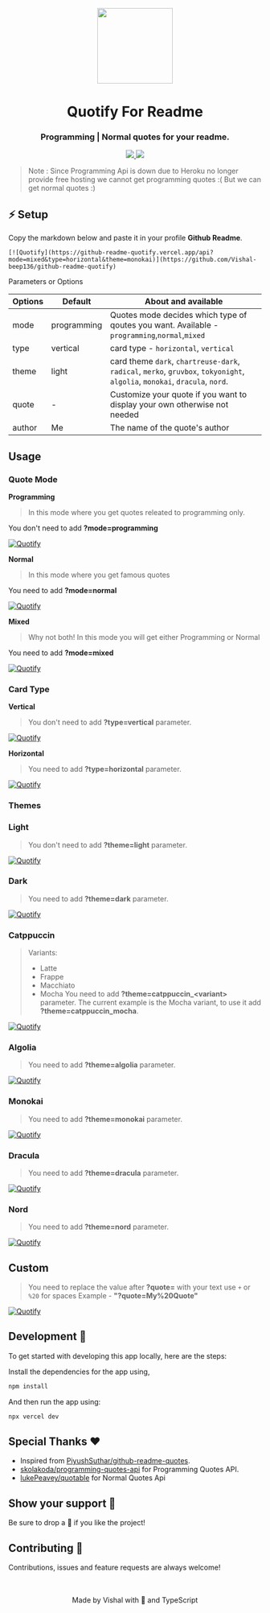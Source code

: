 <p align="center">
  <img align="center" width="150" height="150" src="https://user-images.githubusercontent.com/82146140/205428839-3ceb9ae8-729d-4701-90fc-97e255f4405d.png" />

  <h1 align="center">Quotify For Readme</h1>
  <h3 align="center">Programming | Normal quotes for your readme.</h3>
</p>


<!-- Badges -->
<p align="center">
  <a href="https://github.com/Vishal-beep136/github-readme-quotify/issues">
    <img src="https://img.shields.io/github/issues/Vishal-beep136/github-readme-quotify?style=flat-square">
  </a>

  <a href="https://github.com/Vishal-beep136/github-readme-quotify/pulls">
    <img src="https://img.shields.io/github/issues-pr/Vishal-beep136/github-readme-quotify?style=flat-square">
  </a>
</p>

> Note : Since Programming Api is down due to Heroku no longer provide free hosting we cannot get programming quotes :( But we can get normal quotes :)

## ⚡ Setup
Copy the markdown below and paste it in your profile **Github Readme**.

```
[![Quotify](https://github-readme-quotify.vercel.app/api?mode=mixed&type=horizontal&theme=monokai)](https://github.com/Vishal-beep136/github-readme-quotify)
```

Parameters or Options

| Options | Default  | About and available                                                                                                         |
| ------- | -------- | ----------------------------------------------------------------------------------------------------------------------------|
| mode    | programming | Quotes mode decides which type of qoutes you want. Available - `programming`,`normal`,`mixed`                            |
| type    | vertical | card type - `horizontal`, `vertical`                                                                                        |
| theme   | light    | card theme `dark`, `chartreuse-dark`, `radical`, `merko`, `gruvbox`, `tokyonight`, `algolia`, `monokai`, `dracula`, `nord`. |
| quote   | -        | Customize your quote if you want to display your own otherwise not needed                                                   |
| author  | Me       | The name of the quote's author                                                                                              |

## Usage

### Quote Mode
**Programming**
> In this mode where you get quotes releated to programming only.

You don't need to add **?mode=programming**

[![Quotify](https://github-readme-quotify.vercel.app/api?mode=programming&type=horizontal&theme=monokai)](https://github.com/Vishal-beep136/github-readme-quotify)

**Normal**
> In this mode where you get famous quotes

You need to add **?mode=normal**

[![Quotify](https://github-readme-quotify.vercel.app/api?mode=normal&type=horizontal&theme=monokai)](https://github.com/Vishal-beep136/github-readme-quotify)

**Mixed**
> Why not both! In this mode you will get either Programming or Normal

You need to add **?mode=mixed**

[![Quotify](https://github-readme-quotify.vercel.app/api?mode=mixed&type=horizontal&theme=monokai)](https://github.com/Vishal-beep136/github-readme-quotify)

### Card Type
**Vertical**

> You don't need to add **?type=vertical** parameter.

[![Quotify](https://github-readme-quotify.vercel.app/api?mode=mixed&type=vertical&quote=A%20skilled%20programmer%20is%20like%20a%20poet%20who%20can%20put%20into%20words%20those%20ideas%20that%20others%20find%20inexpressible.&author=Danny%20Hillis)](https://github.com/Vishal-beep136/github-readme-quotify)

**Horizontal**

> You need to add **?type=horizontal** parameter.

[![Quotify](https://github-readme-quotify.vercel.app/api?mode=mixed&type=horizontal&quote=If%20opportunity%20doesn%27t%20knock%2C%20build%20a%20door.&author=Milton%20Berle)](https://github.com/Vishal-beep136/github-readme-quotify)

### Themes

### Light

> You don't need to add **?theme=light** parameter.

[![Quotify](https://github-readme-quotify.vercel.app/api?mode=mixed&type=horizontal&theme=light&quote=If%20you%20think%20you%20can%2C%20you%20can.%20And%20if%20you%20think%20you%20can%27t%2C%20you%27re%20right.&author=Henry%20Ford)](https://github.com/Vishal-beep136/github-readme-quotify)

### Dark

> You need to add **?theme=dark** parameter.

[![Quotify](https://github-readme-quotify.vercel.app/api?mode=mixed&type=horizontal&theme=dark&quote=If%20you%20think%20you%20can%2C%20you%20can.%20And%20if%20you%20think%20you%20can%27t%2C%20you%27re%20right.&author=Henry%20Ford)](https://github.com/Vishal-beep136/github-readme-quotify)

### Catppuccin

> Variants:
>
> - Latte
> - Frappe
> - Macchiato
> - Mocha
> You need to add **?theme=catppuccin\_\<variant>** parameter. The current example is the Mocha variant, to use it add **?theme=catppuccin_mocha**.

[![Quotify](https://github-readme-quotify.vercel.app/api?mode=mixed&type=horizontal&theme=catppuccin_mocha&quote=If%20you%20think%20you%20can%2C%20you%20can.%20And%20if%20you%20think%20you%20can%27t%2C%20you%27re%20right.&author=Henry%20Ford)](https://github.com/Vishal-beep136/github-readme-quotify)

### Algolia

> You need to add **?theme=algolia** parameter.

[![Quotify](https://github-readme-quotify.vercel.app/api?mode=mixed&type=horizontal&theme=algolia&quote=If%20you%20think%20you%20can%2C%20you%20can.%20And%20if%20you%20think%20you%20can%27t%2C%20you%27re%20right.&author=Henry%20Ford)](https://github.com/Vishal-beep136/github-readme-quotify)

### Monokai

> You need to add **?theme=monokai** parameter.

[![Quotify](https://github-readme-quotify.vercel.app/api?mode=programming&type=horizontal&theme=monokai&quote=If%20you%20think%20you%20can%2C%20you%20can.%20And%20if%20you%20think%20you%20can%27t%2C%20you%27re%20right.&author=Henry%20Ford)](https://github.com/Vishal-beep136/github-readme-quotify)

### Dracula

> You need to add **?theme=dracula** parameter.

[![Quotify](https://github-readme-quotify.vercel.app/api?mode=mixed&type=horizontal&theme=dracula&quote=If%20you%20think%20you%20can%2C%20you%20can.%20And%20if%20you%20think%20you%20can%27t%2C%20you%27re%20right.&author=Henry%20Ford)](https://github.com/Vishal-beep136/github-readme-quotify)

### Nord

> You need to add **?theme=nord** parameter.

[![Quotify](https://github-readme-quotify.vercel.app/api?mode=mixed&type=horizontal&theme=nord&quote=If%20you%20think%20you%20can%2C%20you%20can.%20And%20if%20you%20think%20you%20can%27t%2C%20you%27re%20right.&author=Henry%20Ford)](https://github.com/Vishal-beep136/github-readme-quotify)

## Custom

> You need to replace the value after **?quote=** with your text use `+` or `%20` for spaces 
> Example - **"?quote=My%20Quote"**


[![Quotify](https://github-readme-quotify.vercel.app/api?mode=mixed&type=horizontal&quote=My%20Quote)](https://github.com/Vishal-beep136/github-readme-quotify)


## Development 🚀

To get started with developing this app locally, here are the steps:

Install the dependencies for the app using,

```bash
npm install
```

And then run the app using:

```bash
npx vercel dev
```

## Special Thanks ❤

- Inspired from [PiyushSuthar/github-readme-quotes](https://github.com/PiyushSuthar/github-readme-quotes).
- [skolakoda/programming-quotes-api](https://github.com/skolakoda/programming-quotes-api) for Programming Quotes API.
- [lukePeavey/quotable](https://github.com/lukePeavey/quotable) for Normal Quotes Api
 

## Show your support 🌈

Be sure to drop a 🌟 if you like the project!

## Contributing 🤝
Contributions, issues and feature requests are always welcome!


<br>
<br>
<div align="center">Made by Vishal with 💙 and TypeScript</div>
